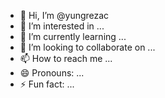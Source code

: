 - 👋 Hi, I’m @yungrezac
- 👀 I’m interested in ...
- 🌱 I’m currently learning ...
- 💞️ I’m looking to collaborate on ...
- 📫 How to reach me ...
- 😄 Pronouns: ...
- ⚡ Fun fact: ...

<!---
yungrezac/yungrezac is a ✨ special ✨ repository because its `README.md` (this file) appears on your GitHub profile.
You can click the Preview link to take a look at your changes.
--->
